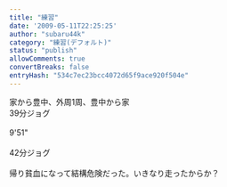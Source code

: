 ```yaml
---
title: "練習"
date: '2009-05-11T22:25:25'
author: "subaru44k"
category: "練習(デフォルト)"
status: "publish"
allowComments: true
convertBreaks: false
entryHash: "534c7ec23bcc4072d65f9ace920f504e"
---
```

家から豊中、外周1周、豊中から家<br>
39分ジョグ<br>
<br>
9'51"<br>
<br>
42分ジョグ<br>
<br>
帰り貧血になって結構危険だった。いきなり走ったからか？
